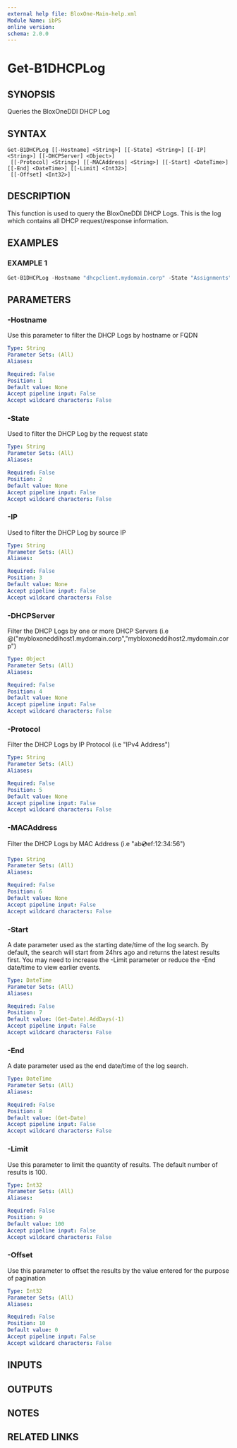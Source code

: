 ```yaml
---
external help file: BloxOne-Main-help.xml
Module Name: ibPS
online version:
schema: 2.0.0
---
```


# Get-B1DHCPLog

## SYNOPSIS
Queries the BloxOneDDI DHCP Log

## SYNTAX

```
Get-B1DHCPLog [[-Hostname] <String>] [[-State] <String>] [[-IP] <String>] [[-DHCPServer] <Object>]
 [[-Protocol] <String>] [[-MACAddress] <String>] [[-Start] <DateTime>] [[-End] <DateTime>] [[-Limit] <Int32>]
 [[-Offset] <Int32>]
```

## DESCRIPTION
This function is used to query the BloxOneDDI DHCP Logs.
This is the log which contains all DHCP request/response information.

## EXAMPLES

### EXAMPLE 1
```powershell
Get-B1DHCPLog -Hostname "dhcpclient.mydomain.corp" -State "Assignments" -IP "10.10.10.100" -Protocol "IPv4 Address" -DHCPServer "bloxoneddihost1.mydomain.corp" -Start (Get-Date).AddHours(-24) -End (Get-Date) -Limit 100 -Offset 0
```

## PARAMETERS

### -Hostname
Use this parameter to filter the DHCP Logs by hostname or FQDN

```yaml
Type: String
Parameter Sets: (All)
Aliases:

Required: False
Position: 1
Default value: None
Accept pipeline input: False
Accept wildcard characters: False
```

### -State
Used to filter the DHCP Log by the request state

```yaml
Type: String
Parameter Sets: (All)
Aliases:

Required: False
Position: 2
Default value: None
Accept pipeline input: False
Accept wildcard characters: False
```

### -IP
Used to filter the DHCP Log by source IP

```yaml
Type: String
Parameter Sets: (All)
Aliases:

Required: False
Position: 3
Default value: None
Accept pipeline input: False
Accept wildcard characters: False
```

### -DHCPServer
Filter the DHCP Logs by one or more DHCP Servers (i.e @("mybloxoneddihost1.mydomain.corp","mybloxoneddihost2.mydomain.corp")

```yaml
Type: Object
Parameter Sets: (All)
Aliases:

Required: False
Position: 4
Default value: None
Accept pipeline input: False
Accept wildcard characters: False
```

### -Protocol
Filter the DHCP Logs by IP Protocol (i.e "IPv4 Address")

```yaml
Type: String
Parameter Sets: (All)
Aliases:

Required: False
Position: 5
Default value: None
Accept pipeline input: False
Accept wildcard characters: False
```

### -MACAddress
Filter the DHCP Logs by MAC Address (i.e "ab:cd:ef:12:34:56")

```yaml
Type: String
Parameter Sets: (All)
Aliases:

Required: False
Position: 6
Default value: None
Accept pipeline input: False
Accept wildcard characters: False
```

### -Start
A date parameter used as the starting date/time of the log search.
By default, the search will start from 24hrs ago and returns the latest results first.
You may need to increase the -Limit parameter or reduce the -End date/time to view earlier events.

```yaml
Type: DateTime
Parameter Sets: (All)
Aliases:

Required: False
Position: 7
Default value: (Get-Date).AddDays(-1)
Accept pipeline input: False
Accept wildcard characters: False
```

### -End
A date parameter used as the end date/time of the log search.

```yaml
Type: DateTime
Parameter Sets: (All)
Aliases:

Required: False
Position: 8
Default value: (Get-Date)
Accept pipeline input: False
Accept wildcard characters: False
```

### -Limit
Use this parameter to limit the quantity of results.
The default number of results is 100.

```yaml
Type: Int32
Parameter Sets: (All)
Aliases:

Required: False
Position: 9
Default value: 100
Accept pipeline input: False
Accept wildcard characters: False
```

### -Offset
Use this parameter to offset the results by the value entered for the purpose of pagination

```yaml
Type: Int32
Parameter Sets: (All)
Aliases:

Required: False
Position: 10
Default value: 0
Accept pipeline input: False
Accept wildcard characters: False
```

## INPUTS

## OUTPUTS

## NOTES

## RELATED LINKS
